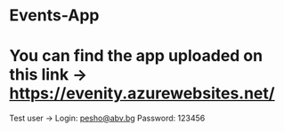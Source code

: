 # Events-App

# You can find the app uploaded on this link -> https://evenity.azurewebsites.net/

Test user -> 
Login: pesho@abv.bg
Password: 123456
